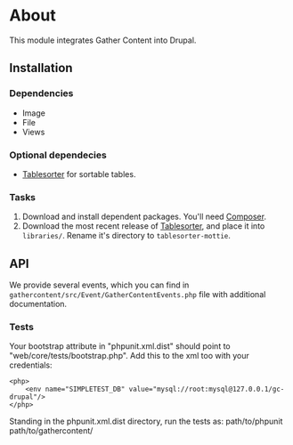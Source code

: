 # About

This module integrates Gather Content into Drupal.

## Installation

### Dependencies

* Image
* File
* Views

### Optional dependecies

* [Tablesorter][tablesorter] for sortable tables.

### Tasks

1. Download and install dependent packages. You'll need [Composer][composer].
2. Download the most recent release of [Tablesorter][tablesorter releases],
and place it into `libraries/`. Rename it's directory to `tablesorter-mottie`.

## API
We provide several events, which you can find in
`gathercontent/src/Event/GatherContentEvents.php` file with additional
documentation.

[composer]: https://getcomposer.org/doc/00-intro.md#system-requirements
[tablesorter]: https://github.com/mottie/tablesorter
[tablesorter releases]: https://github.com/Mottie/tablesorter/releases

### Tests
Your bootstrap attribute in "phpunit.xml.dist" should point to "web/core/tests/bootstrap.php".
Add this to the xml too with your credentials:

    <php>
        <env name="SIMPLETEST_DB" value="mysql://root:mysql@127.0.0.1/gc-drupal"/>
    </php>

Standing in the phpunit.xml.dist directory, run the tests as:
path/to/phpunit path/to/gathercontent/